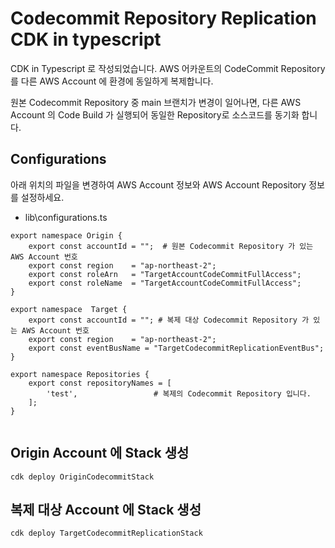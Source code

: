 # Codecommit Repository Replication CDK in typescript 

CDK in Typescript 로 작성되었습니다. AWS 어카운트의 CodeCommit Repository 를
다른 AWS Account 에 환경에 동일하게 복제합니다.

원본 Codecommit Repository 중 main 브랜치가 변경이 일어나면, 다른 AWS Account 의 Code Build 가
실행되어 동일한 Repository로 소스코드를 동기화 합니다.

## Configurations
아래 위치의 파일을 변경하여 AWS Account 정보와 AWS Account Repository 정보를 설정하세요.
- lib\configurations.ts

```
export namespace Origin {
    export const accountId = "";  # 원본 Codecommit Repository 가 있는 AWS Account 번호
    export const region    = "ap-northeast-2";
    export const roleArn   = "TargetAccountCodeCommitFullAccess";
    export const roleName  = "TargetAccountCodeCommitFullAccess";
}

export namespace  Target {
    export const accountId = ""; # 복제 대상 Codecommit Repository 가 있는 AWS Account 번호
    export const region    = "ap-northeast-2";
    export const eventBusName = "TargetCodecommitReplicationEventBus";
}

export namespace Repositories {
    export const repositoryNames = [     
        'test',                 # 복제의 Codecommit Repository 입니다. 
    ];
}


```

## Origin Account 에 Stack 생성
`cdk deploy OriginCodecommitStack`

## 복제 대상 Account 에 Stack 생성
`cdk deploy TargetCodecommitReplicationStack`